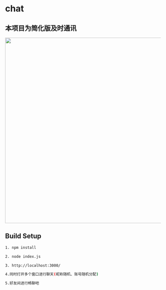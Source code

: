 # chat

## 本项目为简化版及时通讯

<img width="600" src="https://github.com/xiaowang1314/chat/img/chat.png">

## Build Setup

```bash
1. npm install

2. node index.js

3. http://localhost:3000/

4.同时打开多个窗口进行聊天(昵称随机、账号随机分配)

5.好友间进行畅聊吧

```